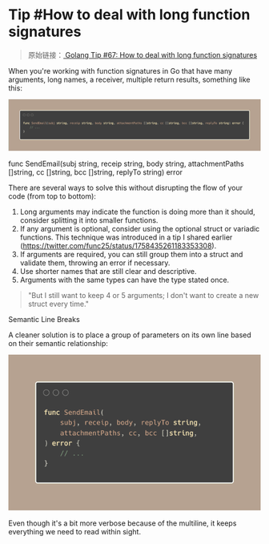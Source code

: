 # Tip #How to deal with long function signatures

> 原始链接：[ Golang Tip #67: How to deal with long function signatures](https://twitter.com/func25/status/1775910818116411508)

When you're working with function signatures in Go that have many arguments, long names, a receiver, multiple return results, something like this:

![](./images/067/001.png)

func SendEmail(subj string, receip string, body string, attachmentPaths []string, cc []string, bcc []string, replyTo string) error

There are several ways to solve this without disrupting the flow of your code (from top to bottom):

1. Long arguments may indicate the function is doing more than it should, consider splitting it into smaller functions.
2. If any argument is optional, consider using the optional struct or variadic functions. This technique was introduced in a tip I shared earlier (https://twitter.com/func25/status/1758435261183353308).
3. If arguments are required, you can still group them into a struct and validate them, throwing an error if necessary.
4. Use shorter names that are still clear and descriptive.
5. Arguments with the same types can have the type stated once.

> "But I still want to keep 4 or 5 arguments; I don't want to create a new struct every time."

Semantic Line Breaks

A cleaner solution is to place a group of parameters on its own line based on their semantic relationship:

![](./images/067/002.png)

Even though it's a bit more verbose because of the multiline, it keeps everything we need to read within sight.
